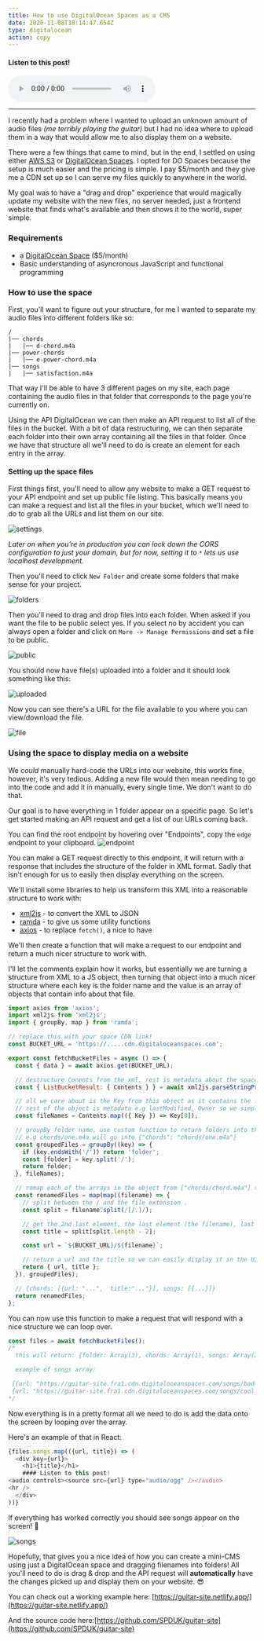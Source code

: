 ```yaml
---
title: How to use DigitalOcean Spaces as a CMS
date: 2020-11-08T18:14:47.654Z
type: digitalocean
action: copy
---
```


#### Listen to this post!
<audio controls="controls">
  <source type="audio/mp3" src="./how-to-use-digitalocean-spaces-as-cms.mp3"></source>
</audio>
<hr />


I recently had a problem where I wanted to upload an unknown amount of audio files *(me terribly playing the guitar)* but I had no idea where to upload them in a way that would allow me to also display them on a website.

There were a few things that came to mind, but in the end, I settled on using either [AWS S3](https://aws.amazon.com/s3/) or [DigitalOcean Spaces](https://www.digitalocean.com/products/spaces/). I opted for DO Spaces because the setup is much easier and the pricing is simple. I pay $5/month and they give me a CDN set up so I can serve my files quickly to anywhere in the world.

My goal was to have a "drag and drop" experience that would magically update my website with the new files, no server needed, just a frontend website that finds what's available and then shows it to the world, super simple.


### Requirements

- a [DigitalOcean Space](https://www.digitalocean.com/products/spaces/) ($5/month)
- Basic understanding of asyncronous JavaScript and functional programming

### How to use the space

First, you'll want to figure out your structure, for me I wanted to separate my audio files into different folders like so:
```
/
|── chords
|   |── d-chord.m4a
|── power-chords
|   |── e-power-chord.m4a
|── songs
|   |── satisfaction.m4a
```

That way I'll be able to have 3 different pages on my site, each page containing the audio files in that folder that corresponds to the page you're currently on.

Using the API DigitalOcean we can then make an API request to list all of the files in the bucket. With a bit of data restructuring, we can then separate each folder into their own array containing all the files in that folder. Once we have that structure all we'll need to do is create an element for each entry in the array. 


#### Setting up the space files

First things first, you'll need to allow any website to make a GET request to your API endpoint and set up public file listing. This basically means you can make a request and list all the files in your bucket, which we'll need to do to grab all the URLs and list them on our site. 


![settings](./settings.png)

*Later on when you're in production you can lock down the CORS configuration to just your domain, but for now, setting it to `*` lets us use localhost development.*



Then you'll need to click `New Folder` and create some folders that make sense for your project.

![folders](./folders.png)

Then you'll need to drag and drop files into each folder. When asked if you want the file to be public select yes. If you select no by accident you can always open a folder and click on `More -> Manage Permissions` and set a file to be public.

![public](./public.png)


You should now have file(s) uploaded into a folder and it should look something like this:

![uploaded](./uploaded.png)


Now you can see there's a URL for the file available to you where you can view/download the file.

![file](./file.png)


### Using the space to display media on a website

We *could* manually hard-code the URLs into our website, this works fine, however, it's very tedious. Adding a new file would then mean needing to go into the code and add it in manually, every single time. We don't want to do that.

Our goal is to have everything in 1 folder appear on a specific page. So let's get started making an API request and get a list of our URLs coming back.

You can find the root endpoint by hovering over "Endpoints", copy the `edge` endpoint to your clipboard.
![endpoint](./endpoint.png)


You can make a GET request directly to this endpoint, it will return with a response that includes the structure of the folder in XML format. Sadly that isn't enough for us to easily then display everything on the screen.


We'll install some libraries to help us transform this XML into a reasonable structure to work with:
- [xml2js](https://www.npmjs.com/package/xml2js) - to convert the XML to JSON 
- [ramda](https://www.npmjs.com/package/ramda) - to give us some utility functions
- [axios](https://www.npmjs.com/package/axios) - to replace `fetch()`, a nice to have


We'll then create a function that will make a request to our endpoint and return a much nicer structure to work with.

I'll let the comments explain how it works, but essentially we are turning a structure from XML to a JS object, then turning that object into a much nicer structure where each key is the folder name and the value is an array of objects that contain info about that file.

```js
import axios from 'axios';
import xml2js from 'xml2js';
import { groupBy, map } from 'ramda';

// replace this with your space CDN link!
const BUCKET_URL = 'https://.....cdn.digitaloceanspaces.com';

export const fetchBucketFiles = async () => {
  const { data } = await axios.get(BUCKET_URL);

  // destructure Conents from the xml, rest is metadata about the space/bucket
  const { ListBucketResult: { Contents } } = await xml2js.parseStringPromise(data);

  // all we care about is the Key from this object as it contains the filename in position 0
  // rest of the object is metadata e.g lastModified, Owner so we simply map and select the Key[0]
  const fileNames = Contents.map(({ Key }) => Key[0]);

  // groupBy folder name, use custom function to return folders into the "folder": key
  // e.g chords/one.m4a will go into {"chords": "chords/one.m4a"}
  const groupedFiles = groupBy((key) => {
    if (key.endsWith('/')) return 'folder';
    const [folder] = key.split('/');
    return folder;
  }, fileNames);

  // remap each of the arrays in the object from ["chords/chord.m4a"] to [{url: "https://..../chords/d-chord.m4a", title: "d-chord"}] 
  const renamedFiles = map(map((filename) => {
    // split between the / and the file extension .
    const split = filename.split(/[/.]/);

    // get the 2nd last element, the last element (the filename), last is the file extension
    const title = split[split.length - 2];

    const url = `${BUCKET_URL}/${filename}`;

    // return a url and the title so we can easily display it in the UI
    return { url, title };
  }), groupedFiles);

  // {chords: [{url: "...",  title:"..."}], songs: [{...}]}
  return renamedFiles;
};
```


You can now use this function to make a request that will respond with a nice structure we can loop over.

```js
const files = await fetchBucketFiles();
/*
  this will return: {folder: Array(3), chords: Array(1), songs: Array(2)}

  example of songs array:

 [{url: "https://guitar-site.fra1.cdn.digitaloceanspaces.com/songs/bad song.m4a", title: "bad song"}
 {url: "https://guitar-site.fra1.cdn.digitaloceanspaces.com/songs/cool_song.m4a", title: "cool_song"}]
*/
```
Now everything is in a pretty format all we need to do is add the data onto the screen by looping over the array.

Here's an example of that in React:
```js
{files.songs.map(({url, title}) => (
  <div key={url}>
    <h1>{title}</h1>
    #### Listen to this post!
<audio controls><source src={url} type="audio/ogg" /></audio>
<hr />
  </div>
))}
```


If everything has worked correctly you should see songs appear on the screen! 🎉


![songs](./songs.png)


Hopefully, that gives you a nice idea of how you can create a mini-CMS using just a DigitalOcean space and dragging filenames into folders! All you'll need to do is drag & drop and the API request will **automatically** have the changes picked up and display them on your website. 😎


You can check out a working example here: [https://guitar-site.netlify.app/](https://guitar-site.netlify.app/)

And the source code here:[https://github.com/SPDUK/guitar-site](https://github.com/SPDUK/guitar-site)